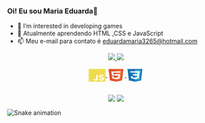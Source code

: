### Oi! Eu sou Maria Eduarda👋
- 👀 I’m interested in developing games
- 🌱 Atualmente aprendendo HTML ,CSS e JavaScript
- 📫 Meu e-mail para contato é eduardamaria3265@hotmail.com
 
 
<div align="center" >
  <a href="https://github.com/Mariaeeduarda">
  <img height="160em" src="https://github-readme-stats.vercel.app/api?username=Mariaeeduarda&show_icons=true&theme=dracula&include_all_commits=true&count_private=true"/>
  <img height="160em" src="https://github-readme-stats.vercel.app/api/top-langs/?username=Mariaeeduarda&layout=compact&langs_count=7&theme=dracula"/>
</div>

 <div align=center style="display: inline_block"><br>
  <img align="center" alt="Js" height="30" width="40" src="https://raw.githubusercontent.com/devicons/devicon/master/icons/javascript/javascript-plain.svg">
  <img align="center" alt="HTML" height="30" width="40" src="https://raw.githubusercontent.com/devicons/devicon/master/icons/html5/html5-original.svg">
  <img align="center" alt="CSS" height="30" width="40" src="https://raw.githubusercontent.com/devicons/devicon/master/icons/css3/css3-original.svg">
</div>

##

 <div align=center>
   <a href="https://instagram.com/mmariduda_" target="_blank"><img src="https://img.shields.io/badge/-Instagram-%23E4405F?style=for-the-badge&logo=instagram&logoColor=white" target="_blank"></a>
   <a href="https://www.linkedin.com/in/maria-eduarda-berto-da-silva-a68a5b221/" target="_blank"><img src="https://img.shields.io/badge/-LinkedIn-%230077B5?style=for-the-badge&logo=linkedin&logoColor=white" target="_blank"></a>
 </div>

 
  ![Snake animation](https://github.com/Mariaeeduarda/Mariaeeduarda/blob/output/github-contribution-grid-snake.svg)
    
  
